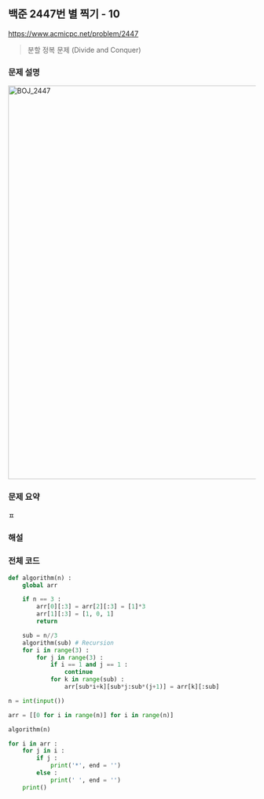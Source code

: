## 백준 2447번 별 찍기 - 10
<https://www.acmicpc.net/problem/2447>
> 분할 정복 문제 (Divide and Conquer)
### 문제 설명
<img width="800" alt="BOJ_2447" src="https://user-images.githubusercontent.com/85975598/136681486-b93fe104-a31a-408b-8838-3b68660d0965.png">

### 문제 요약
ㅍ

### 해설


### 전체 코드
``` python
def algorithm(n) :
    global arr

    if n == 3 :
        arr[0][:3] = arr[2][:3] = [1]*3
        arr[1][:3] = [1, 0, 1]
        return

    sub = n//3 
    algorithm(sub) # Recursion
    for i in range(3) :
        for j in range(3) :
            if i == 1 and j == 1 : 
                continue
            for k in range(sub) :
                arr[sub*i+k][sub*j:sub*(j+1)] = arr[k][:sub]

n = int(input())

arr = [[0 for i in range(n)] for i in range(n)]

algorithm(n)

for i in arr :
    for j in i :
        if j :
            print('*', end = '')
        else :
            print(' ', end = '')
    print()
```
